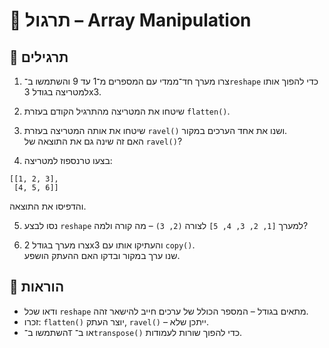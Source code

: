 # 📘 תרגול – Array Manipulation

## 🧪 תרגילים

1. צרו מערך חד־ממדי עם המספרים מ־1 עד 9 והשתמשו ב־`reshape` כדי להפוך אותו למטריצה בגודל 3x3.

2. שיטחו את המטריצה מהתרגיל הקודם בעזרת `flatten()`.

3. שיטחו את אותה המטריצה בעזרת `ravel()` ושנו את אחד הערכים במקור.  
   האם זה שינה גם את התוצאה של `ravel()`?

4. בצעו טרנספוז למטריצה:
```
[[1, 2, 3],
 [4, 5, 6]]
```
   והדפיסו את התוצאה.

5. נסו לבצע `reshape` למערך `[1, 2, 3, 4, 5]` לצורה `(2, 3)` – מה קורה ולמה?

6. צרו מערך בגודל 2x3 והעתיקו אותו עם `copy()`.  
   שנו ערך במקור ובדקו האם ההעתק הושפע.

## 📌 הוראות

- ודאו שכל `reshape` מתאים בגודל – המספר הכולל של ערכים חייב להישאר זהה.
- זכרו: `flatten()` יוצר העתק, `ravel()` – ייתכן שלא.
- השתמשו ב־`T` או ב־`transpose()` כדי להפוך שורות לעמודות.
